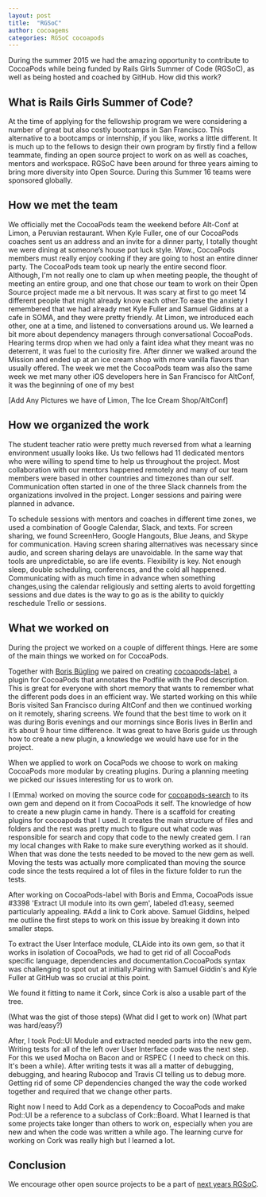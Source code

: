 ```yaml
---
layout: post
title:  "RGSoC"
author: cocoagems
categories: RGSoC cocoapods
---
```


During the summer 2015 we had the amazing opportunity to contribute to CocoaPods while being funded by Rails Girls Summer of Code (RGSoC), as well as being hosted and coached by GitHub. How did this work?

<!-- more -->

## What is Rails Girls Summer of Code?

At the time of applying for the fellowship program we were considering a number of great but also costly bootcamps in San Francisco. This alternative to a bootcamps or internship, if you like, works a little different. It is much up to the fellows to design their own program by firstly find a fellow teammate, finding an open source project to work on as well as coaches, mentors and workspace. RGSoC have been around for three years aiming to bring more diversity into Open Source. During this Summer 16 teams were sponsored globally.

## How we met the team
We officially met the CocoaPods team the weekend before Alt-Conf at Limon, a Peruvian restaurant. When Kyle Fuller, one of our CocoaPods coaches sent us an address and an invite for a dinner party, I totally thought we were dining at someone’s house pot luck style. Wow., CocoaPods members must really enjoy cooking if they are going to host an entire dinner party. The CocoaPods team took up nearly the entire second floor. Although, I'm  not really one to clam up when meeting people, the thought of meeting an entire group, and one that chose our team to work on their Open Source project made me a bit nervous. It was scary at first to go meet 14 different people that might already know each other.To ease the anxiety I remembered that we had already met Kyle Fuller and Samuel Giddins at a cafe in SOMA, and they were pretty friendly. At Limon, we introduced each other, one at a time, and listened to conversations around us. We learned a bit more about dependency managers through conversational CocoaPods. Hearing terms drop when we had only a faint idea what they meant was no deterrent, it was fuel to the curiosity fire. After dinner we walked around the Mission and ended up at an ice cream shop with more vanilla flavors than usually offered. The week we met the CocoaPods team was also the same week we met many other iOS developers here in San Francisco for AltConf, it was the beginning of one of my best

[Add Any Pictures we have of Limon, The Ice Cream Shop/AltConf]


## How we organized the work

The student teacher ratio were pretty much reversed from what a learning environment usually looks like. Us two fellows had 11 dedicated mentors who were willing to spend time to help us throughout the project. Most collaboration with our mentors happened remotely and many of our team members were based in other countries and timezones than our self. Communication often started in one of the three Slack channels from the organizations involved in the project. Longer sessions and pairing were planned in advance.

To schedule sessions with mentors and coaches in different time zones, we used a combination of Google Calendar, Slack, and texts. For screen sharing, we found ScreenHero, Google Hangouts, Blue Jeans, and Skype for communication. Having screen sharing alternatives was necessary since audio, and screen sharing delays are unavoidable. In the same way that tools are unpredictable, so are life events. Flexibility is key. Not enough sleep, double scheduling, conferences, and the cold all happened. Communicating with as much time in advance when something changes,using the calendar religiously and setting alerts to avoid forgetting  sessions and due dates is the way to go as is the ability to quickly reschedule Trello or sessions.

## What we worked on

During the project we worked on a couple of different things. Here are some of the main things we worked on for CocoaPods.

Together with [Boris Bügling](https://twitter.com/neonacho) we paired on creating [cocoapods-label](https://rubygems.org/gems/cocoapods-label), a plugin for CocoaPods that annotates the Podfile with the Pod description. This is great for everyone with short memory that wants to remember what the different pods does in an efficient way. We started working on this while Boris visited San Francisco during AltConf and then we continued working on it remotely, sharing screens. We found that the best time to work on it was during Boris evenings and our mornings since Boris lives in Berlin and it’s about 9 hour time difference. It was great to have Boris guide us through how to create a new plugin, a knowledge we would have use for in the project.

When we applied to work on CocaPods we choose to work on making CocoaPods more modular by creating plugins. During a planning meeting we picked our issues interesting for us to work on.

I (Emma) worked on moving the source code for [cocoapods-search](https://github.com/CocoaPods/cocoapods-search) to its own gem and depend on it from CocoaPods it self. The knowledge of how to create a new plugin came in handy. There is a scaffold for creating plugins for cocoapods that I used. It creates the main structure of files and folders and the rest was pretty much to figure out what code was responsible for search and copy that code to the newly created gem. I ran my local changes with Rake to make sure everything worked as it should. When that was done the tests needed to be moved to the new gem as well. Moving the tests was actually more complicated than moving the source code since the tests required a lot of files in the fixture folder to run the tests.

After working on CocoaPods-label with Boris and Emma, CocoaPods issue #3398 'Extract UI module into its own gem', labeled d1:easy, seemed particularly appealing.
#Add a link to Cork above.
Samuel Giddins, helped me outline the first steps to work on this issue by breaking it down into smaller steps.

To extract the User Interface module, CLAide into its own gem, so that it works in isolation of CocoaPods, we had to get rid of all CocoaPods specific language, dependencies and documentation.CocoaPods syntax was challenging to spot out at initially.Pairing with Samuel Giddin's and Kyle Fuller at GitHub was so crucial at this point.

 We found it fitting to name it Cork, since Cork is also a usable part of the tree.

(What was the gist of those steps)
(What did I get to work on)
(What part was hard/easy?)




After, I took Pod::UI Module and extracted needed parts into the new gem.
Writing tests for all of the left over User Interface code was the next step.
For this we used Mocha on Bacon and or RSPEC ( I need to check on this. It's
been a while). After writing tests it was all a matter of debugging, debugging,
and hearing Rubocop and Travis CI telling us to debug more. Getting rid of
some CP dependencies changed the way the code worked together and required that
we change other parts.

Right now I need to
Add Cork as a dependency to CocoaPods and make Pod::UI be a reference to
a subclass of Cork::Board.
What I learned is that some projects take longer than others to work on,
especially when you are new and when the code was written a while ago. The
learning curve for working on Cork was really high but I learned a lot.

## Conclusion

We encourage other open source projects to be a part of [next years RGSoC](http://railsgirlssummerofcode.org/guide/projects/).
